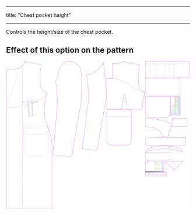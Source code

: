 ***

title: "Chest pocket height"

***

Controls the height/size of the chest pocket.

## Effect of this option on the pattern

![This image shows the effect of this option by superimposing several variants that have a different value for this option](carlton_chestpocketheight_sample.svg "Effect of this option on the pattern")

